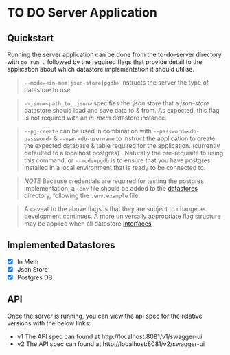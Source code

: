 # TO DO Server Application

## Quickstart

Running the server application can be done from the to-do-server directory with `go run .` followed by the required flags that provide detail to the application about which datastore implementation it should utilise.


> `--mode=<in-mem|json-store|pgdb>` instructs the server the type of datastore to use.

> `--json=<path_to_.json>` specifies the *.json* store that a *json-store* datastore should load and save data to & from. As expected, this flag is not required with an *in-mem* datastore instance. 

> `--pg-create` can be used in combination with `--password=<db-password>` & `--user=db-username` to instruct the application to create the expected database & table required for the application. (currently defaulted to a localhost postgres) . Naturally the pre-requisite to using this command, or `--mode=pgdb` is to ensure that you have postgres installed in a local environment that is ready to be connected to. 

> *NOTE* Because credentials are required for testing the postgres implementation, a `.env` file should be added to the [datastores](../to-do-lib/datastores/) directory, following the `.env.example` file.

> A caveat to the above flags is that they are subject to change as development continues. A more universally appropriate flag structure may be applied when all datastore [Interfaces](../to-do-lib/datastores/datastores.go#L30)

## Implemented Datastores

- [x] In Mem
- [x] Json Store
- [x] Postgres DB

## API

Once the server is running, you can view the api spec for the relative versions with the below links:

- v1 <pr>The API spec can found at http://localhost:8081/v1/swagger-ui</pr>
- v2 <pr>The API spec can found at http://localhost:8081/v2/swagger-ui</pr>
